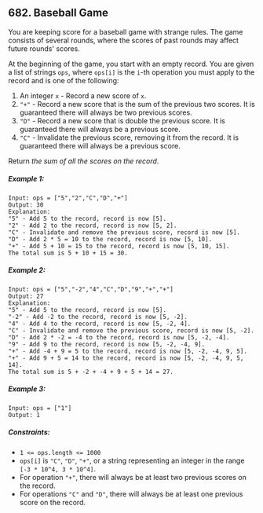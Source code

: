## 682. Baseball Game

You are keeping score for a baseball game with strange rules. The game consists of several rounds, where the scores of past rounds may affect future rounds' scores.

At the beginning of the game, you start with an empty record. You are given a list of strings ```ops```, where ```ops[i]``` is the ```i```-th operation you must apply to the record and is one of the following:

1. An integer ```x``` - Record a new score of ```x```.
1. ```"+"``` - Record a new score that is the sum of the previous two scores. It is guaranteed there will always be two previous scores.
1. ```"D"``` - Record a new score that is double the previous score. It is guaranteed there will always be a previous score.
1. ```"C"``` - Invalidate the previous score, removing it from the record. It is guaranteed there will always be a previous score.

Return *the sum of all the scores on the record*.

##### Example 1:
```
Input: ops = ["5","2","C","D","+"]
Output: 30
Explanation:
"5" - Add 5 to the record, record is now [5].
"2" - Add 2 to the record, record is now [5, 2].
"C" - Invalidate and remove the previous score, record is now [5].
"D" - Add 2 * 5 = 10 to the record, record is now [5, 10].
"+" - Add 5 + 10 = 15 to the record, record is now [5, 10, 15].
The total sum is 5 + 10 + 15 = 30.
```
##### Example 2:
```
Input: ops = ["5","-2","4","C","D","9","+","+"]
Output: 27
Explanation:
"5" - Add 5 to the record, record is now [5].
"-2" - Add -2 to the record, record is now [5, -2].
"4" - Add 4 to the record, record is now [5, -2, 4].
"C" - Invalidate and remove the previous score, record is now [5, -2].
"D" - Add 2 * -2 = -4 to the record, record is now [5, -2, -4].
"9" - Add 9 to the record, record is now [5, -2, -4, 9].
"+" - Add -4 + 9 = 5 to the record, record is now [5, -2, -4, 9, 5].
"+" - Add 9 + 5 = 14 to the record, record is now [5, -2, -4, 9, 5, 14].
The total sum is 5 + -2 + -4 + 9 + 5 + 14 = 27.
```
##### Example 3:
```
Input: ops = ["1"]
Output: 1
```

##### Constraints:

* ```1 <= ops.length <= 1000```
* ```ops[i]``` is ```"C"```, ```"D"```, ```"+"```, or a string representing an integer in the range ```[-3 * 10^4, 3 * 10^4]```.
* For operation ```"+"```, there will always be at least two previous scores on the record.
* For operations ```"C"``` and ```"D"```, there will always be at least one previous score on the record.